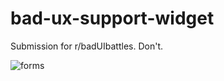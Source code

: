 # bad-ux-support-widget
Submission for r/badUIbattles. Don't.

![forms](https://user-images.githubusercontent.com/59040542/99461318-0c43fb80-294b-11eb-8152-4f8ac4f0c135.png)

